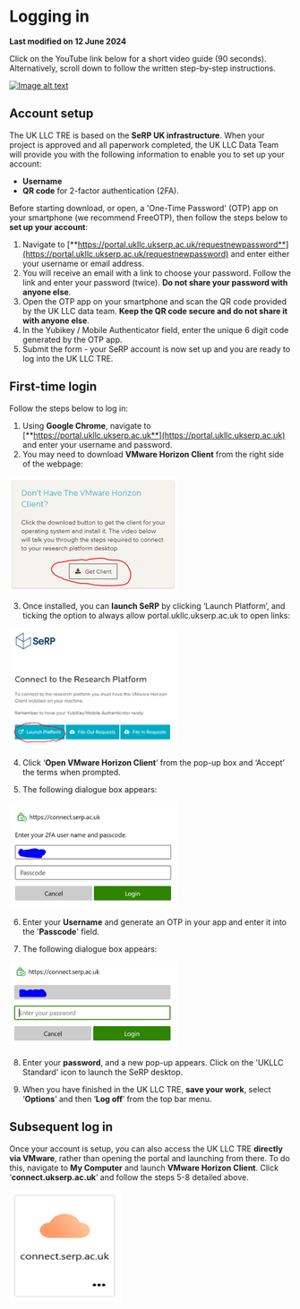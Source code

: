 # Logging in  

**Last modified on 12 June 2024**

Click on the YouTube link below for a short video guide (90 seconds). Alternatively, scroll down to follow the written step-by-step instructions. 


<div style="text-align: left;"> 

[![Image alt text](https://img.youtube.com/vi/b0rVy6IfJu8/0.jpg)](https://www.youtube.com/watch?v=b0rVy6IfJu8)
</div>


## Account setup
The UK LLC TRE is based on the **SeRP UK infrastructure**. When your project is approved and all paperwork completed, the UK LLC Data Team will provide you with the following information to enable you to set up your account: 
* **Username**
* **QR code** for 2-factor authentication (2FA).  

Before starting download, or open, a 'One-Time Password' (OTP) app on your smartphone (we recommend FreeOTP), then follow the steps below to **set up your account**:

1.	Navigate to [**https://portal.ukllc.ukserp.ac.uk/requestnewpassword**](https://portal.ukllc.ukserp.ac.uk/requestnewpassword) and enter either your username or email address.
2.	You will receive an email with a link to choose your password. Follow the link and enter your password (twice). **Do not share your password with anyone else**. 
3.	Open the OTP app on your smartphone and scan the QR code provided by the UK LLC data team. **Keep the QR code secure and do not share it with anyone else**. 
4. In the Yubikey / Mobile Authenticator field, enter the unique 6 digit code generated by the OTP app. 
5. Submit the form - your SeRP account is now set up and you are ready to log into the UK LLC TRE.

## First-time login  

Follow the steps below to log in: 
1.	Using **Google Chrome**, navigate to [**https://portal.ukllc.ukserp.ac.uk**](https://portal.ukllc.ukserp.ac.uk) and enter your username and password. 
2. You may need to download **VMware Horizon Client** from the right side of the webpage:  
<img src="../images/user_guide/image.png" width="300"/>

3.	Once installed, you can **launch SeRP** by clicking ‘Launch Platform’, and ticking the option to always allow portal.ukllc.ukserp.ac.uk to open links:  
<img src="../images/user_guide/image-1.png" width="300"/>

4. Click ‘**Open VMware Horizon Client**’ from the pop-up box and ‘Accept’ the terms when prompted.

5.	The following dialogue box appears:  
<img src="../images/user_guide/image-2.png" width="300"/>

6. Enter your **Username** and generate an OTP in your app and enter it into the '**Passcode**' field.

7.	The following dialogue box appears:   
<img src="../images/user_guide/image-3.png" width="300"/>

8.  Enter your **password**, and a new pop-up appears. Click on the 'UKLLC Standard' icon to launch the SeRP desktop.

9. When you have finished in the UK LLC TRE, **save your work**, select ‘**Options**’ and then ‘**Log off**’ from the top bar menu.

## Subsequent log in
Once your account is setup, you can also access the UK LLC TRE **directly via VMware**, rather than opening the portal and launching from there. To do this, navigate to **My Computer** and launch **VMware Horizon Client**. Click ‘**connect.ukserp.ac.uk**’ and follow the steps 5-8 detailed above.

<img src="../images/user_guide/image-4.png" width="200" height="200"/>



